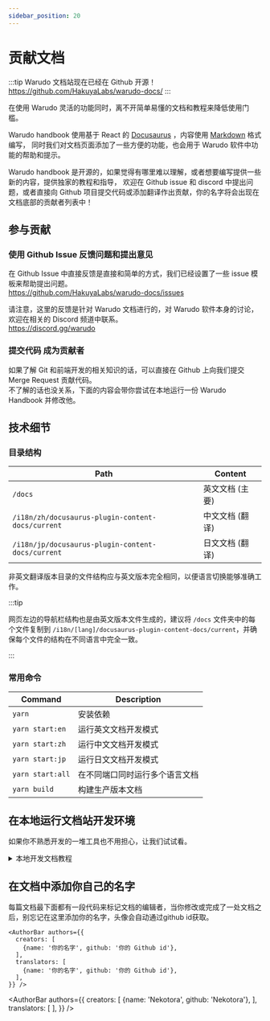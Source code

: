 ```yaml
---
sidebar_position: 20
---
```


# 贡献文档

:::tip
Warudo 文档站现在已经在 Github 开源！<br />
https://github.com/HakuyaLabs/warudo-docs/
:::

在使用 Warudo 灵活的功能同时，离不开简单易懂的文档和教程来降低使用门槛。

Warudo handbook 使用基于 React 的 [Docusaurus](https://docusaurus.io/) ，内容使用 [Markdown](https://www.markdownguide.org/) 格式编写，
同时我们对文档页面添加了一些方便的功能，也会用于 Warudo 软件中功能的帮助和提示。

Warudo handbook 是开源的，如果觉得有哪里难以理解，或者想要编写提供一些新的内容，提供独家的教程和指导，
欢迎在 Github issue 和 discord 中提出问题，或者直接向 Github 项目提交代码或添加翻译作出贡献，你的名字将会出现在文档底部的贡献者列表中！


## 参与贡献

### 使用 Github Issue 反馈问题和提出意见

在 Github Issue 中直接反馈是直接和简单的方式，我们已经设置了一些 issue 模板来帮助提出问题。<br />
https://github.com/HakuyaLabs/warudo-docs/issues

请注意，这里的反馈是针对 Warudo 文档进行的，对 Warudo 软件本身的讨论，欢迎在相关的 Discord 频道中联系。<br />
https://discord.gg/warudo

### 提交代码 成为贡献者

如果了解 Git 和前端开发的相关知识的话，可以直接在 Github 上向我们提交 Merge Request 贡献代码。<br />
不了解的话也没关系，下面的内容会带你尝试在本地运行一份 Warudo Handbook 并修改他。

## 技术细节

### 目录结构

| Path | Content |
|--|--|
| `/docs` | 英文文档 (主要) |
| `/i18n/zh/docusaurus-plugin-content-docs/current` |  中文文档 (翻译) |
| `/i18n/jp/docusaurus-plugin-content-docs/current` |  日文文档 (翻译) |

非英文翻译版本目录的文件结构应与英文版本完全相同，以便语言切换能够准确工作。

:::tip

网页左边的导航栏结构也是由英文版本文件生成的，建议将 `/docs` 文件夹中的每个文件复制到 `/i18n/[lang]/docusaurus-plugin-content-docs/current`，并确保每个文件的结构在不同语言中完全一致。

:::



### 常用命令

| Command | Description |
|--|--|
| `yarn` | 安装依赖 |
| `yarn start:en` |  运行英文文档开发模式 |
| `yarn start:zh` | 运行中文文档开发模式 |
| `yarn start:jp` | 运行日文文档开发模式 |
| `yarn start:all` | 在不同端口同时运行多个语言文档 |
|`yarn build` | 构建生产版本文档 |

 
## 在本地运行文档站开发环境

如果你不熟悉开发的一堆工具也不用担心，让我们试试看。

<details>

<summary>本地开发文档教程</summary>

### 准备环境

首先，下载所需的开发环境。

 - Node.js 下载: https://nodejs.org/en/download/  
	<small>Node.js 是文档站所需的编程语言</small> <br />
	<small>选择 LTS 版本安装 - 安装程序（.msi/.exe 适用于 Windows，.pkg 适用于 macOS）</small> 

 - GitHub Desktop 下载: https://desktop.github.com/  
    <small>GitHub Desktop 是 Github 官方的版本管理工具，可以帮助我们直接提交代码或者合并分支。</small>

 - VSCode 下载: https://code.visualstudio.com/  
	<small>VSCode 是一个常见的编辑器，很适合开发前端项目，当然有其他更熟悉的编辑器也可以使用。</small>

### 使用命令行

 - Windows用户，使用 `Win+R` 并运行 `cmd` 打开终端。

 - macOS用户，使用启动台中的 `Terminal` 应用。

安装上面的开发环境之后，你应该能够使用 node -v 命令在终端上看到目前安装的 node.js 版本。

### 在 Github Desktop 中添加项目

 - 登录 Github 账号

 - 搜索 `HakuyaLabs/warudo-docs` 

 - 将项目克隆到本地
   <small>这时候文档站的代码就被下载到你的电脑上啦。</small>

 - 点击 `当前分支` - `新分支` - 输入一个你的分支名称 - `创建分支`    
   <small>分支是Git的一个概念，你可以在自己的分支里修改文件内容而不影响别人的工作。</small>

 - 点击 `发布分支`  
   <small>这时候你已经发布了你自己的分支，可以开始编辑啦。</small>

### 在本地运行网站

先打开终端准备捣鼓：

 - **`cd <你的网站文件地址>`**  
   <small>让我们切换到你放置网站文件的文件夹</small>

 - **`corepack enable`**   
   <small>设置 Node.js 的包管理器</small><br />
   <small>*理论上来讲这条命令只需要用一次启用了就可以了，之后不需要重复运行*</small>

 - **`yarn`**  
   <small>安装依赖的包</small><br />
   <small>*每次看到项目中的package.json依赖文件更新的时候，需要重新运行这个命令安装依赖。*</small>

 - **`yarn start:en`** 运行英文文档站
   **`yarn start:zh`** 运行中文文档站
   **`yarn start:all`** 一口气把不同的几个语言文档站都运行起来

然后就已经准备好了，应该可以在浏览器中看到运行在你自己电脑上的文档站了，
当你修改了文档内容并保存的时候，浏览器会自动刷新页面，  
试试看开始编辑文档内容吧！  

### 开始编辑

 - 编辑 markdown 文件并在浏览器中检查实时页面

大部分文件夹中的文档会保存为 .md 和 .mdx 格式，这是 [Markdown](https://www.markdownguide.org/) 格式的文本,   
大概就是一些带着描述格式代码的文本文件，如果想要编写好看的文档，可以研究一下。

### 提交和上传更改

先保存之后：

 - 打开 Github Desktop，你可以在左侧看到所有更改。选中所有你想提交的更改文件。 
  在输入框中输入本次修改的描述（比如：添加了文档xx翻译），点击提交。 

 - 你已经提交了这次修改，应该能在历史列表中看到这次的提交。

 - 目前这个修改只在你自己的电脑上，让我们来点击 “Push Origin” 将他上传到 Github 上。 

 - 好耶！你完成了自己的第一次提交，你的修改已经保存下来了。

### 联系 Warudo Handbook 维护成员审核并发布修改

 - 提交 Pull request 或者在群里联系文档维护成员，合并你的修改，并且发布！

</details>

## 在文档中添加你自己的名字

每篇文档最下面都有一段代码来标记文档的编辑者，当你修改或完成了一处文档之后，别忘记在这里添加你的名字，头像会自动通过github id获取。
```
<AuthorBar authors={{
  creators: [
    {name: '你的名字', github: '你的 Github id'},
  ],
  translators: [
    {name: '你的名字', github: '你的 Github id'},
  ],
}} />
```

<AuthorBar authors={{
  creators: [
    {name: 'Nekotora', github: 'Nekotora'},
  ],
  translators: [
  ],
}} />
